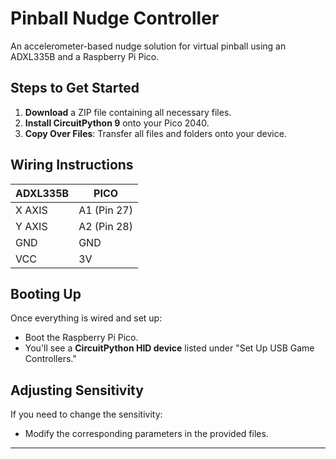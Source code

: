 # Pinball Nudge Controller

An accelerometer-based nudge solution for virtual pinball using an ADXL335B and a Raspberry Pi Pico.

## Steps to Get Started

1. **Download** a ZIP file containing all necessary files.
2. **Install CircuitPython 9** onto your Pico 2040.
3. **Copy Over Files**: Transfer all files and folders onto your device.

## Wiring Instructions

| ADXL335B       | PICO            |
|----------------|-----------------|
| X AXIS         | A1 (Pin 27)     |
| Y AXIS         | A2 (Pin 28)     |
| GND            | GND             |
| VCC            | 3V              |

## Booting Up

Once everything is wired and set up:
- Boot the Raspberry Pi Pico.
- You'll see a **CircuitPython HID device** listed under "Set Up USB Game Controllers."

## Adjusting Sensitivity

If you need to change the sensitivity:
- Modify the corresponding parameters in the provided files.

---


